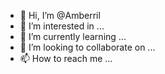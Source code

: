 - 👋 Hi, I’m @Amberril
- 👀 I’m interested in ...
- 🌱 I’m currently learning ...
- 💞️ I’m looking to collaborate on ...
- 📫 How to reach me ...

<!---
Amberril/Amberril is a ✨ special ✨ repository because its `README.md` (this file) appears on your GitHub profile.
You can click the Preview link to take a look at your changes.
--->
